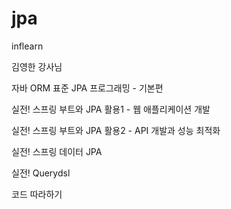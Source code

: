 # jpa
inflearn

김영한 강사님

자바 ORM 표준 JPA 프로그래밍 - 기본편

실전! 스프링 부트와 JPA 활용1 - 웹 애플리케이션 개발

실전! 스프링 부트와 JPA 활용2 - API 개발과 성능 최적화

실전! 스프링 데이터 JPA

실전! Querydsl

코드 따라하기
